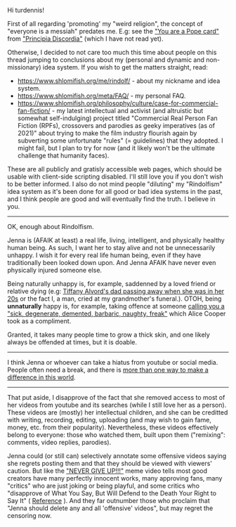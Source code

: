 Hi turdennis!

First of all regarding 'promoting' my "weird religion", the concept of
"everyone is a messiah" predates me. E.g: see the ["You are a Pope card"](https://www.principiadiscordia.com/downloads/pope_card.pdf)
from ["Principia Discordia"](https://en.wikipedia.org/wiki/Principia_Discordia)
(which I have not read yet).

Otherwise, I decided to not care too much this time about people on this thread jumping to conclusions about my (personal and dynamic and non-missionary) idea system. If you wish to get the matters straight, read:

* https://www.shlomifish.org/me/rindolf/ - about my nickname and idea system.
* https://www.shlomifish.org/meta/FAQ/ - my personal FAQ.
* https://www.shlomifish.org/philosophy/culture/case-for-commercial-fan-fiction/ - my latest intellectual and activist (and altruistic but somewhat self-indulging) project titled "Commercial Real Person Fan Fiction (RPFs), crossovers and parodies as geeky imperatives (as of 2021)" about trying to make the film industry flourish again by subverting some unfortunate "rules" (= guidelines) that they adopted. I might fail, but I plan to try for now (and it likely won't be the ultimate challenge that humanity faces).

These are all publicly and gratisly accessible web pages, which should be usable with client-side scripting disabled. I'll still love you if you don't wish to be better informed. I also do not mind people "diluting" my "Rindolfism" idea system as it's been done for all good or bad idea systems in the past, and I think people are good and will eventually find the truth. I believe in you.

----

OK, enough about Rindolfism.

Jenna is (AFAIK at least) a real life, living, intelligent, and physically healthy human being. As such, I want her to stay alive and not be unnecessarily unhappy. I wish it for every real life human being, even if they have traditionally been looked down upon. And Jenna AFAIK have never even physically injured someone else.

Being naturally unhappy is, for example, saddenned by a loved friend or relative dying (e.g: [Tiffany Alvord's dad passing away when she was in her 20s](https://www.youtube.com/watch?v=V_yBN5J4Bjk) or the fact I, a man, cried at my grandmother's funeral.). OTOH, being **unnaturally** happy is, for example, taking offence at someone [calling you a "sick, degenerate, demented, barbaric, naughty, freak"](https://www.youtube.com/watch?v=KNYI3iINXrQ) which Alice Cooper took as a compliment.

Granted, it takes many people time to grow a thick skin, and one likely always be offended at times, but it is doable.

----

I think Jenna or whoever can take a hiatus from youtube or social media. People often need a break, and there is [more than one way to make a difference in this world](https://en.wikipedia.org/wiki/There%27s_more_than_one_way_to_do_it).

----

That put aside, I disapprove of the fact that she removed access to most of her videos from youtube and its searches (while I still love her as a person). These videos are (mostly) her intellectual children, and she can be creditted with writing, recording, editing, uploading (and may wish to gain fame, money, etc. from their popularity). Nevertheless, these videos effectively belong to everyone: those who watched them, built upon them ("remixing": comments, video replies, parodies).

Jenna could (or still can) selectively annotate some offensive videos saying she regrets posting them and that they should be viewed with viewers' caution. But like the ["NEVER GIVE UP!!!"](https://www.youtube.com/watch?v=KxGRhd_iWuE) meme video tells most good creators have many perfectly innocent works, many approving fans, many "critics" who are just joking or being playful, and some critics who "disapprove of What You Say, But Will Defend to the Death Your Right to Say It" ( [Reference](https://quoteinvestigator.com/2015/06/01/defend-say/) ). And they far outnumber those who proclaim that "Jenna should delete any and all 'offensive' videos", but may regret the censoring now.





